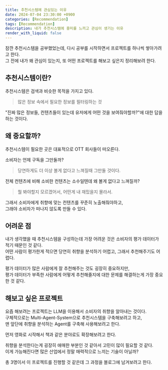 ```yaml
---
title: 추천시스템에 관심있는 이유
date: 2024-07-04 23:30:00 +0900
categories: [Recommendation]
tags: [Recommendation]
description: 내가 추천시스템에 흥미를 느끼고 관심이 생기는 이유 
render_with_liquid: false
---
```


잠깐 추천시스템을 공부했었는데, 다시 공부를 시작하면서 프로젝트를 하나씩 쌓아가려고 한다.  
그 전에 내가 왜 관심이 있는지, 또 어떤 프로젝트를 해보고 싶은지 정리해보려 한다.   


## 추천시스템이란?

추천시스템은 검색과 비슷한 목적을 가지고 있다.   
> 많은 정보 속에서 필요한 정보를 필터링하는 것

"진짜 많은 정보들, 컨텐츠들이 있는데 유저에게 어떤 것을 보여줘야할까?"에 대한 답을 하는 것이다.  

## 왜 중요할까?

추천시스템이 필요한 곳은 대표적으로 OTT 회사들이 떠오른다.   

소비자는 언제 구독을 그만둘까?  
> 당연하게도 더 이상 볼게 없다고 느껴질때 그만둘 것이다.  

전체 컨텐츠에 비해 소비한 컨텐츠는 소수일텐데 왜 볼게 없다고 느껴질까?  
> 뭘 봐야할지 모르겠어서, 어떤게 내 재밌을지 몰라서.  
   
그래서 소비자에게 취향에 맞는 컨텐츠를 꾸준히 노출해줘야하고,   
그래야 소비자가 떠나지 않도록 만들 수 있다.   

## 어려운 점

내가 생각했을 때 추천시스템을 구성하는데 가장 어려운 것은 소비자의 평가 데이터가 적기 때문인 것 같다.   
어떤 사람이 평가한게 적으면 당연히 취향을 분석하기 어렵고, 그래서 추천해주기도 어렵다.  

평가 데이터가 많은 사람에게 잘 추천해주는 것도 굉장히 중요하지만,   
평가 데이터가 부족한 사람에게 어떻게 추천해줄지에 대한 문제를 해결하는게 가장 중요한 것 같다.   

## 해보고 싶은 프로젝트 

요즘 해보려는 프로젝트는 LLM을 이용해서 소비자의 취향을 알아내는 것이다.   
구체적으로는 Multi-Agent-System으로 추천시스템을 구축해보려고 하고,    
맨 앞단에 취향을 분석하는 Agent를 구축해 사용해보려고 한다.   

먼저 영화로 시작해서 책과 같은 분야로도 확장해보려고 한다.  

취향을 분석한다는게 굉장히 애매한 부분인 것 같아서 고민이 많이 필요할 것 같다.  
이게 가능해진다면 많은 산업에서 정말 매력적으로 느끼는 기술이 아닐까?   

총 3명이서 이 프로젝트를 진행할 것 같은데 그 과정을 블로그에 남겨보려고 한다.    
